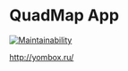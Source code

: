 # QuadMap App

[![Maintainability](https://api.codeclimate.com/v1/badges/bd8a709cea2e77f05f3d/maintainability)](https://codeclimate.com/github/WilDwMe/QuadOps-Map/maintainability)



http://yombox.ru/
